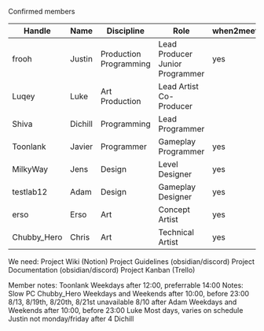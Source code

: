 Confirmed members

| Handle      | Name    | Discipline                | Role                               | when2meet |
| ----------- | ------- | ------------------------- | ---------------------------------- | --------- |
| frooh       | Justin  | Production<br>Programming | Lead Producer<br>Junior Programmer | yes       |
| Luqey       | Luke    | Art<br>Production         | Lead Artist<br>Co-Producer         |           |
| Shiva       | Dichill | Programming               | Lead Programmer                    |           |
| Toonlank    | Javier  | Programmer                | Gameplay Programmer                | yes       |
| MilkyWay    | Jens    | Design                    | Level Designer                     | yes       |
| testlab12   | Adam    | Design                    | Gameplay Designer                  | yes       |
| erso        | Erso    | Art                       | Concept Artist                     | yes       |
| Chubby_Hero | Chris   | Art                       | Technical Artist                   | yes       |
We need:
Project Wiki (Notion)
Project Guidelines (obsidian/discord)
Project Documentation (obsidian/discord)
Project Kanban (Trello)

Member notes:
	Toonlank
		Weekdays after 12:00, preferrable 14:00
		Notes:
			Slow PC
	Chubby_Hero
		Weekdays and Weekends after 10:00, before 23:00
		8/13, 8/19th, 8/20th, 8/21st unavailable
		8/10 after
	Adam
		Weekdays and Weekends after 10:00, before 23:00
	Luke
		Most days, varies on schedule
	Justin
		not monday/friday after 4
	Dichill
		